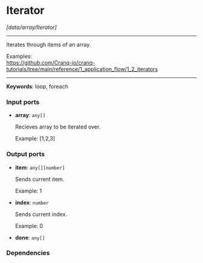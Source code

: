 # Iterator

_[data/array/Iterator]_

---

Iterates through items of an array.  
  
  
Examples:  
https://github.com/Cranq-io/cranq-tutorials/tree/main/reference/1_application_flow/1_2_iterators  

---

__Keywords__: loop, foreach

### Input ports

* __array__: ` any[] `

    Recieves array to be iterated over.
    
    Example:
    [1,2,3]
    

### Output ports

* __item__: ` any[][number] `

    Sends current item.
    
    Example:
    1


* __index__: ` number `

    Sends current index.
    
    Example:
    0


* __done__: ` any[] `

### Dependencies




